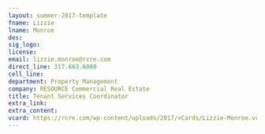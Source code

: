 ```yaml
---
layout: summer-2017-template 
fname: Lizzie
lname: Monroe
des: 
sig_logo: 
license: 
email: lizzie.monroe@rcre.com
direct_line: 317.663.6088
cell_line: 
department: Property Management
company: RESOURCE Commercial Real Estate
title: Tenant Services Coordinator
extra_link: 
extra_content: 
vcard: https://rcre.com/wp-content/uploads/2017/vCards/Lizzie-Monroe.vcf
---
```

